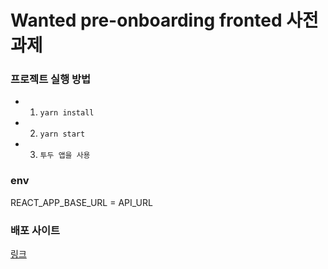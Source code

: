 # Wanted pre-onboarding fronted 사전과제

### 프로젝트 실행 방법

- 1.  `yarn install`
- 2.  `yarn start`
- 3.  `투두 앱을 사용`

### env

REACT_APP_BASE_URL = API_URL

### 배포 사이트

[링크](https://wanted-pre-onboarding-frontend-lemon.vercel.app/)
